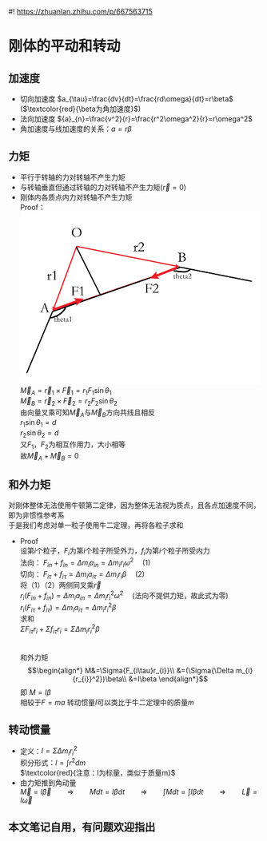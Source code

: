 #! https://zhuanlan.zhihu.com/p/667563715
# 刚体的平动和转动
## 加速度
* 切向加速度
  $a_{\tau}=\frac{dv}{dt}=\frac{rd\omega}{dt}=r\beta$
&emsp;
($\textcolor{red}{\beta为角加速度}$)
* 法向加速度
  ${a}_{n}=\frac{v^2}{r}=\frac{r^2\omega^2}{r}=r\omega^2$
* 角加速度与线加速度的关系：$a=r\beta$
## 力矩
* 平行于转轴的力对转轴不产生力矩
* 与转轴垂直但通过转轴的力对转轴不产生力矩($\vec{r}=0$)
* 刚体内各质点内力对转轴不产生力矩\
Proof：
![Alt text](1-1.png)\
$\vec{M}_{A}=\vec{r}_{1}\times \vec{F}_{1}=r_{1}F_{1}\sin\theta_{1}$\
$\vec{M}_{B}=\vec{r}_{2}\times\vec{F}_{2}=r_{2}F_{2}\sin\theta_{2}$\
由向量叉乘可知$\vec{M}_{A}$与$\vec{M}_{B}$方向共线且相反\
$r_{1}\sin\theta_{1}=d$\
$r_{2}\sin\theta_{2}=d$\
又$F_{1}$，$F_{2}$为相互作用力，大小相等\
故$\vec{M}_{A}+\vec{M}_{B}=0$
## 和外力矩
对刚体整体无法使用牛顿第二定律，因为整体无法视为质点，且各点加速度不同，即为非惯性参考系\
于是我们考虑对单一粒子使用牛二定理，再将各粒子求和
* Proof\
设第$i$个粒子，$F_{i}$为第$i$个粒子所受外力，$f_{i}$为第$i$个粒子所受内力\
法向：
$F_{in}+f_{in}=\Delta m_{i}a_{in}=\Delta m_{i}r_{i}\omega^2$
&emsp;(1)\
切向：
$F_{i\tau}+f_{i\tau}=\Delta m_{i}a_{i\tau}=\Delta m_{i}r_{i}\beta$
&emsp;(2)\
将（1）（2）两侧同叉乘$\vec{r}$\
$r_{i}(F_{in}+f_{in})=\Delta m_{i}a_{in}=\Delta m_{i}{r_{i}}^2\omega^2$
&emsp;(法向不提供力矩，故此式为零)\
$r_{i}(F_{i\tau}+f_{i\tau})=\Delta m_{i}a_{i\tau}=\Delta m_{i}{r_{i}}^2\beta$\
求和\
$\Sigma{F_{i\tau}r_{i}}+\Sigma{f_{i\tau}r_{i}}=\Sigma{\Delta m_{i}{r_{i}}^2\beta}$\
\
\
和外力矩
$$\begin{align*}
    M&=\Sigma{F_{i\tau}r_{i}}\\
    &=(\Sigma{\Delta m_{i}{r_{i}}^2})\beta\\
    &=I\beta
\end{align*}$$
即  $M=I\beta$\
相较于$F=ma$
转动惯量$I$可以类比于牛二定理中的质量$m$
## 转动惯量
* 定义：$I=\Sigma{\Delta m_{i}{r_{i}}^2}$\
  积分形式：$I=\int r^{2}dm$\
$\textcolor{red}{注意：I为标量，类似于质量m}$
* 由力矩推到角动量\
$\vec{M}=I\vec{\beta}\qquad \Rightarrow\qquad Mdt=I\beta dt\qquad \Rightarrow \qquad \int Mdt=\int I\beta dt\qquad \Rightarrow \qquad \vec{L}=I\vec{\omega}$
## 本文笔记自用，有问题欢迎指出